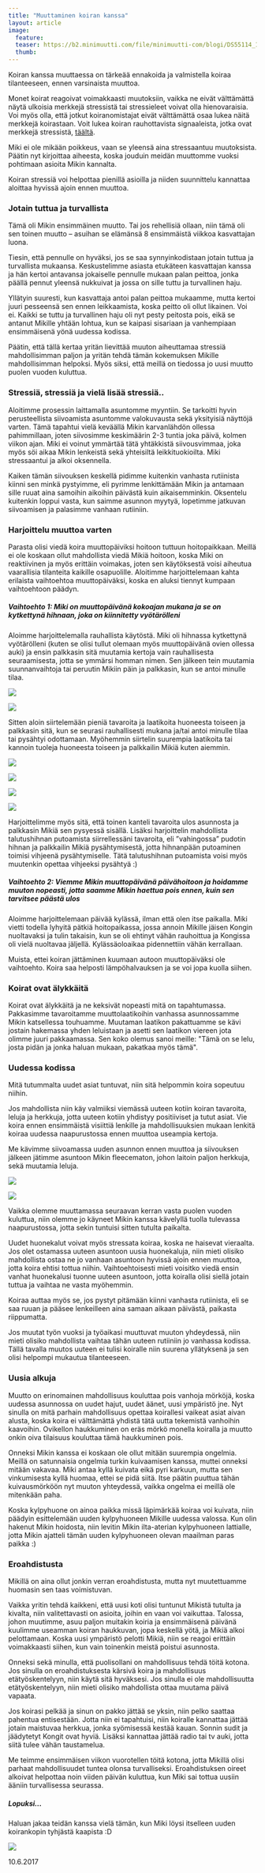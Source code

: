 ```yaml
---
title: "Muuttaminen koiran kanssa"
layout: article
image:
  feature:
  teaser: https://b2.minimuutti.com/file/minimuutti-com/blogi/DS55114_1-245px.jpg
  thumb:
---
```


Koiran kanssa muuttaessa on tärkeää ennakoida ja valmistella koiraa tilanteeseen, ennen varsinaista muuttoa.

Monet koirat reagoivat voimakkaasti muutoksiin, vaikka ne eivät välttämättä näytä ulkoisia merkkejä stressistä  tai stressieleet voivat olla hienovaraisia. Voi myös olla, että jotkut koiranomistajat eivät välttämättä osaa lukea näitä merkkejä koirastaan. Voit lukea koiran rauhottavista signaaleista, jotka ovat merkkejä stressistä, [täältä](/blogi/koirien-kehonkieli-rauhoittavat-signaalit/).

Miki ei ole mikään poikkeus, vaan se yleensä aina stressaantuu muutoksista. Päätin nyt kirjoittaa aiheesta, koska jouduin meidän muuttomme vuoksi pohtimaan asioita Mikin kannalta.

Koiran stressiä voi helpottaa pienillä asioilla ja niiden suunnittelu kannattaa aloittaa hyvissä ajoin ennen muuttoa.

### Jotain tuttua ja turvallista

Tämä oli Mikin ensimmäinen muutto. Tai jos rehellisiä ollaan, niin tämä oli sen toinen muutto – asuihan se elämänsä 8 ensimmäistä viikkoa kasvattajan luona.

Tiesin, että pennulle on hyväksi, jos se saa synnyinkodistaan jotain tuttua ja turvallista mukaansa. Keskustelimme asiasta etukäteen kasvattajan kanssa ja hän kertoi antavansa jokaiselle pennulle mukaan palan peittoa, jonka päällä pennut yleensä nukkuivat ja jossa on sille tuttu ja turvallinen haju.

Yllätyin suuresti, kun kasvattaja antoi palan peittoa mukaamme, mutta kertoi juuri pesseensä sen ennen leikkaamista, koska peitto oli ollut likainen. Voi ei. Kaikki se tuttu ja turvallinen haju oli nyt pesty peitosta pois, eikä se antanut Mikille yhtään lohtua, kun se kaipasi sisariaan ja vanhempiaan ensimmäisenä yönä uudessa kodissa.

Päätin, että tällä kertaa yritän lievittää muuton aiheuttamaa stressiä mahdollisimman paljon ja yritän tehdä tämän kokemuksen Mikille mahdollisimman helpoksi. Myös siksi, että meillä on tiedossa jo uusi muutto puolen vuoden kuluttua.

### Stressiä, stressiä ja vielä lisää stressiä..

Aloitimme prosessin laittamalla asuntomme myyntiin. Se tarkoitti hyvin perusteellista siivoamista asuntomme valokuvausta sekä yksityisiä näyttöjä varten. Tämä tapahtui vielä keväällä Mikin karvanlähdön ollessa pahimmillaan, joten siivosimme keskimäärin 2-3 tuntia joka päivä, kolmen viikon ajan. Miki ei voinut ymmärtää tätä yhtäkkistä siivousvimmaa, joka myös söi aikaa Mikin lenkeistä sekä yhteisiltä leikkituokioilta. Miki stressaantui ja alkoi oksennella.

Kaiken tämän siivouksen keskellä pidimme kuitenkin vanhasta rutiinista kiinni sen minkä pystyimme, eli pyrimme lenkittämään Mikin ja antamaan sille ruuat aina samoihin aikoihin päivästä kuin aikaisemminkin. Oksentelu kuitenkin loppui vasta, kun saimme asunnon myytyä, lopetimme jatkuvan siivoamisen ja palasimme vanhaan rutiiniin.

### Harjoittelu muuttoa varten

Parasta olisi viedä koira muuttopäiviksi hoitoon tuttuun hoitopaikkaan. Meillä ei ole koskaan ollut mahdollista viedä Mikiä hoitoon, koska Miki on reaktiivinen ja myös erittäin voimakas, joten sen käytöksestä voisi aiheutua vaarallisia tilanteita kaikille osapuolille. Aloitimme harjoittelemaan kahta erilaista vaihtoehtoa muuttopäiväksi, koska en aluksi tiennyt kumpaan vaihtoehtoon päädyn.

##### Vaihtoehto 1: Miki on muuttopäivänä kokoajan mukana ja se on kytkettynä hihnaan, joka on kiinnitetty vyötärölleni

Aloimme harjoittelemalla rauhallista käytöstä. Miki oli hihnassa kytkettynä vyötärölleni (kuten se olisi tullut olemaan myös muuttopäivänä ovien ollessa auki) ja ensin palkkasin sitä muutamia kertoja vain rauhallisesta seuraamisesta, jotta se ymmärsi homman nimen. Sen jälkeen tein muutamia suunnanvaihtoja tai peruutin Mikiin päin ja palkkasin, kun se antoi minulle tilaa.

![](https://b2.minimuutti.com/file/minimuutti-com/blogi/DS54986-800px.jpg)

![](https://b2.minimuutti.com/file/minimuutti-com/blogi/DS54992-800px.jpg)

Sitten aloin siirtelemään pieniä tavaroita ja laatikoita huoneesta toiseen ja palkkasin sitä, kun se seurasi rauhallisesti mukana ja/tai antoi minulle tilaa tai pysähtyi odottamaan. Myöhemmin siirtelin suurempia laatikoita tai kannoin tuoleja huoneesta toiseen ja palkkailin Mikiä kuten aiemmin.

![](https://b2.minimuutti.com/file/minimuutti-com/blogi/DS55029-800px.jpg)

![](https://b2.minimuutti.com/file/minimuutti-com/blogi/DS55068-800px.jpg)

![](https://b2.minimuutti.com/file/minimuutti-com/blogi/DS55114-800px.jpg)

![](https://b2.minimuutti.com/file/minimuutti-com/blogi/DS55141-800px.jpg)

Harjoittelimme myös sitä, että toinen kanteli tavaroita ulos asunnosta ja palkkasin Mikiä sen pysyessä sisällä. Lisäksi harjoittelin mahdollista talutushihnan putoamista siirrellessäni tavaroita, eli ”vahingossa” pudotin hihnan ja palkkailin Mikiä pysähtymisestä, jotta hihnanpään putoaminen toimisi vihjeenä pysähtymiselle. Tätä talutushihnan putoamista voisi myös muutenkin opettaa vihjeeksi pysähtyä :)

##### Vaihtoehto 2: Viemme Mikin muuttopäivänä päivähoitoon ja hoidamme muuton nopeasti, jotta saamme Mikin haettua pois ennen, kuin sen tarvitsee päästä ulos

Aloimme harjoittelemaan päivää kylässä, ilman että olen itse paikalla. Miki vietti todella lyhyitä pätkiä hoitopaikassa, jossa annoin Mikille jäisen Kongin nuoltavaksi ja tulin takaisin, kun se oli ehtinyt vähän rauhoittua ja Kongissa oli vielä nuoltavaa jäljellä. Kylässäoloaikaa pidennettiin vähän kerrallaan.

Muista, ettei koiran jättäminen kuumaan autoon muuttopäiväksi ole vaihtoehto. Koira saa helposti lämpöhalvauksen ja se voi jopa kuolla siihen.

### Koirat ovat älykkäitä

Koirat ovat älykkäitä ja ne keksivät nopeasti mitä on tapahtumassa. Pakkasimme tavaroitamme muuttolaatikoihin vanhassa asunnossamme Mikin katsellessa touhuamme. Muutaman laatikon pakattuamme se kävi jostain hakemassa yhden leluistaan ja asetti sen laatikon viereen jota olimme juuri pakkaamassa. Sen koko olemus sanoi meille: "Tämä on se lelu, josta pidän ja jonka haluan mukaan, pakatkaa myös tämä".

### Uudessa kodissa

Mitä tutummalta uudet asiat tuntuvat, niin sitä helpommin koira sopeutuu niihin.

Jos mahdollista niin käy valmiiksi viemässä uuteen kotiin koiran tavaroita, leluja ja herkkuja, jotta uuteen kotiin yhdistyy positiiviset ja tutut asiat. Vie koira ennen ensimmäistä visiittiä lenkille ja mahdollisuuksien mukaan lenkitä koiraa uudessa naapurustossa ennen muuttoa useampia kertoja.

Me kävimme siivoamassa uuden asunnon ennen muuttoa ja siivouksen jälkeen jätimme asuntoon Mikin fleecematon, johon laitoin paljon herkkuja, sekä muutamia leluja.

![](https://b2.minimuutti.com/file/minimuutti-com/blogi/DS55945-800px.jpg)

![](https://b2.minimuutti.com/file/minimuutti-com/blogi/DS55949-800px.jpg)

Vaikka olemme muuttamassa seuraavan kerran vasta puolen vuoden kuluttua, niin olemme jo käyneet Mikin kanssa kävelyllä tuolla tulevassa naapurustossa, jotta sekin tuntuisi sitten tutulta paikalta.

Uudet huonekalut voivat myös stressata koiraa, koska ne haisevat vieraalta. Jos olet ostamassa uuteen asuntoon uusia huonekaluja, niin mieti olisiko mahdollista ostaa ne jo vanhaan asuntoon hyvissä ajoin ennen muuttoa, jotta koira ehtisi tottua niihin. Vaihtoehtoisesti mieti voisitko viedä ensin vanhat huonekalusi tuonne uuteen asuntoon, jotta koiralla olisi siellä jotain tuttua ja vaihtaa ne vasta myöhemmin.

Koiraa auttaa myös se, jos pystyt pitämään kiinni vanhasta rutiinista, eli se saa ruuan ja pääsee lenkeilleen aina samaan aikaan päivästä, paikasta riippumatta.

Jos muutat työn vuoksi ja työaikasi muuttuvat muuton yhdeydessä, niin mieti olisiko mahdollista vaihtaa tähän uuteen rutiiniin jo vanhassa kodissa. Tällä tavalla muutos uuteen ei tulisi koiralle niin suurena yllätyksenä ja sen olisi helpompi mukautua tilanteeseen.

### Uusia alkuja

Muutto on erinomainen mahdollisuus kouluttaa pois vanhoja mörköjä, koska uudessa asunnossa on uudet hajut, uudet äänet, uusi ympäristö jne. Nyt sinulla on mitä parhain mahdollisuus opettaa koirallesi vaikeat asiat aivan alusta, koska koira ei välttämättä yhdistä tätä uutta tekemistä vanhoihin kaavoihin. Ovikellon haukkuminen on eräs mörkö monella koiralla ja muutto onkin oiva tilaisuus kouluttaa tämä haukkuminen pois.

Onneksi Mikin kanssa ei koskaan ole ollut mitään suurempia ongelmia. Meillä on satunnaisia ongelmia turkin kuivaamisen kanssa, muttei onneksi mitään vakavaa. Miki antaa kyllä kuivata eikä pyri karkuun, mutta sen vinkumisesta kyllä huomaa, ettei se pidä siitä. Itse päätin puuttua tähän kuivausmörköön nyt muuton yhteydessä, vaikka ongelma ei meillä ole mitenkään paha.

Koska kylpyhuone on ainoa paikka missä läpimärkää koiraa voi kuivata, niin päädyin esittelemään uuden kylpyhuoneen Mikille uudessa valossa. Kun olin hakenut Mikin hoidosta, niin levitin Mikin ilta-aterian kylpyhuoneen lattialle, jotta Mikin ajatteli tämän uuden kylpyhuoneen olevan maailman paras paikka :)

### Eroahdistusta

Mikillä on aina ollut jonkin verran eroahdistusta, mutta nyt muutettuamme huomasin sen taas voimistuvan.

Vaikka yritin tehdä kaikkeni, että uusi koti olisi tuntunut Mikistä tutulta ja kivalta, niin valitettavasti on asioita, joihin en vaan voi vaikuttaa. Talossa, johon muutimme, asuu paljon muitakin koiria ja ensimmäisenä päivänä kuulimme useamman koiran haukkuvan, jopa keskellä yötä, ja Mikiä alkoi pelottamaan. Koska uusi ympäristö pelotti Mikiä, niin se reagoi erittäin voimakkaasti siihen, kun vain toinenkin meistä poistui asunnosta.

Onneksi sekä minulla, että puolisollani on mahdollisuus tehdä töitä kotona. Jos sinulla on eroahdistuksesta kärsivä koira ja mahdollisuus etätyöskentelyyn, niin käytä sitä hyväksesi. Jos sinulla ei ole mahdollisuutta etätyöskentelyyn, niin mieti olisiko mahdollista ottaa muutama päivä vapaata.

Jos koirasi pelkää ja sinun on pakko jättää se yksin, niin pelko saattaa pahentua entisestään. Jotta niin ei tapahtuisi, niin koiralle kannattaa jättää jotain maistuvaa herkkua, jonka syömisessä kestää kauan. Sonnin sudit ja jäädytetyt Kongit ovat hyviä. Lisäksi kannattaa jättää radio tai tv auki, jotta siitä tulee vähän taustamelua.

Me teimme ensimmäisen viikon vuorotellen töitä kotona, jotta Mikillä olisi parhaat mahdollisuudet tuntea olonsa turvalliseksi. Eroahdistuksen oireet alkoivat helpottaa noin viiden päivän kuluttua, kun Miki sai tottua uusiin ääniin turvallisessa seurassa.

##### Lopuksi...

Haluan jakaa teidän kanssa vielä tämän, kun Miki löysi itselleen uuden koirankopin tyhjästä kaapista :D

![](https://b2.minimuutti.com/file/minimuutti-com/blogi/20170530_183608-800px.jpg)

10.6.2017
